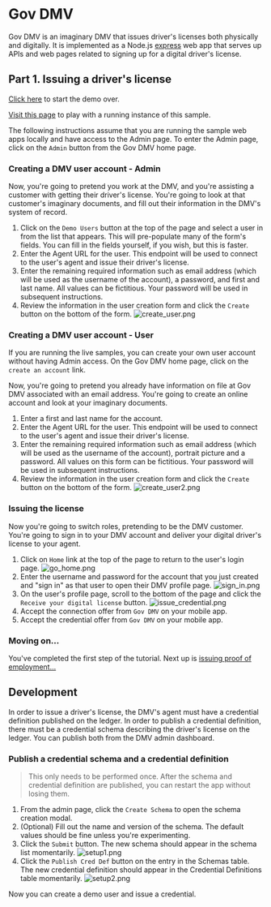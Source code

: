 # Gov DMV

Gov DMV is an imaginary DMV that issues driver's licenses both physically and digitally.  It is implemented as a Node.js
[express](https://expressjs.com/) web app that serves up APIs and web pages related to signing up for a digital driver's
license.

## Part 1. Issuing a driver's license

[Click here](../README.md#passwordless-authentication-demo) to start the demo over.

[Visit this page](https://gov.livedemo.verify-creds.com) to play with a running instance of this sample.

The following instructions assume that you are running the sample web apps locally and have access to the Admin page.  To enter the Admin page, click on the `Admin` button from the Gov DMV home page.

### Creating a DMV user account - Admin

Now, you're going to pretend you work at the DMV, and you're assisting a customer with getting their driver's license.  You're going to look at that customer's imaginary documents, and fill out their information in the DMV's system of record.

1. Click on the `Demo Users` button at the top of the page and select a user in from the list that appears.  This will pre-populate many of the form's fields.  You can fill in the fields yourself, if you wish, but this is faster.
2. Enter the Agent URL for the user.  This endpoint will be used to connect to the user's agent and issue their driver's license.
3. Enter the remaining required information such as email address (which will be used as the username of the account), a password, and first and last name.  All values can be fictitious.  Your password will be used in subsequent instructions.
4. Review the information in the user creation form and click the `Create` button on the bottom of the form.
  ![create_user.png](docs/create_user.png)

### Creating a DMV user account - User

If you are running the live samples, you can create your own user account without having Admin access.  On the Gov DMV home page, click on the `create an account` link.

Now, you're going to pretend you already have information on file at Gov DMV associated with an email address.  You're going to create an online account and look at your imaginary documents.

1. Enter a first and last name for the account.
2. Enter the Agent URL for the user.  This endpoint will be used to connect to the user's agent and issue their driver's license.
3. Enter the remaining required information such as email address (which will be used as the username of the account), portrait picture and a password.  All values on this form can be fictitious.  Your password will be used in subsequent instructions.
4. Review the information in the user creation form and click the `Create` button on the bottom of the form.
  ![create_user2.png](docs/create_user2.png)
    
### Issuing the license

Now you're going to switch roles, pretending to be the DMV customer.  You're going to sign in to your DMV account and deliver your digital driver's license to your agent.

1. Click on `Home` link at the top of the page to return to the user's login page.
  ![go_home.png](docs/go_home.png)
2. Enter the username and password for the account that you just created and "sign in" as that user to open their DMV profile page.
  ![sign_in.png](docs/sign_in.png)
3. On the user's profile page, scroll to the bottom of the page and click the `Receive your digital license` button.
  ![issue_credential.png](docs/issue_credential.png)
4. Accept the connection offer from `Gov DMV` on your mobile app.
5. Accept the credential offer from `Gov DMV` on your mobile app.

### Moving on...

You've completed the first step of the tutorial.  Next up is [issuing proof of employment...](../ibm-hr/README.md#part-2-issuing-proof-of-employment)

## Development

In order to issue a driver's license, the DMV's agent must have a credential definition published on the ledger.  In
order to publish a credential definition, there must be a credential schema describing the driver's license on the
ledger.  You can publish both from the DMV admin dashboard.

### Publish a credential schema and a credential definition

> This only needs to be performed once. After the schema and credential definition are published, you can restart the
app without losing them.

1. From the admin page, click the `Create Schema` to open the schema creation modal.
2. (Optional) Fill out the name and version of the schema.  The default values should be fine unless you're experimenting.
3. Click the `Submit` button.  The new schema should appear in the schema list momentarily.
  ![setup1.png](docs/setup1.png)
4. Click the `Publish Cred Def` button on the entry in the Schemas table. The new credential definition should appear in
the Credential Definitions table momentarily.
  ![setup2.png](docs/setup2.png)

Now you can create a demo user and issue a credential.
